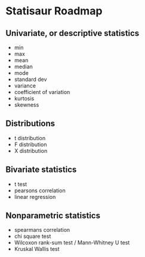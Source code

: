 # Statisaur Roadmap

## Univariate, or descriptive statistics

* min
* max
* mean
* median
* mode
* standard dev
* variance
* coefficient of variation
* kurtosis
* skewness

## Distributions

* t distribution
* F distribution
* X distribution

## Bivariate statistics

* t test
* pearsons correlation
* linear regression

## Nonparametric statistics

* spearmans correlation
* chi square test
* Wilcoxon rank-sum test / Mann-Whitney U test
* Kruskal Wallis test
